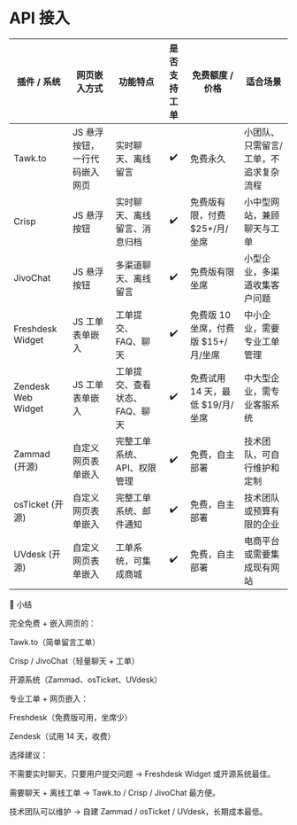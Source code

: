 # API 接入

| 插件 / 系统           | 网页嵌入方式                    | 功能特点                     | 是否支持工单 | 免费额度 / 价格                   | 适合场景                                  |
|----------------------|--------------------------------|-----------------------------|:-----------:|---------------------------------|-----------------------------------------|
| Tawk.to              | JS 悬浮按钮，一行代码嵌入网页    | 实时聊天、离线留言           | ✔️          | 免费永久                          | 小团队、只需留言/工单，不追求复杂流程     |
| Crisp                | JS 悬浮按钮                     | 实时聊天、离线留言、消息归档 | ✔️        | 免费版有限，付费 $25+/月/坐席     | 小中型网站，兼顾聊天与工单                |
| JivoChat             | JS 悬浮按钮                     | 多渠道聊天、离线留言         | ✔️          | 免费版有限坐席                     | 小型企业，多渠道收集客户问题              |
| Freshdesk Widget     | JS 工单表单嵌入                 | 工单提交、FAQ、聊天          | ✔️          | 免费版 10 坐席，付费版 $15+/月/坐席 | 中小企业，需要专业工单管理                |
| Zendesk Web Widget   | JS 工单表单嵌入                 | 工单提交、查看状态、FAQ、聊天 | ✔️          | 免费试用 14 天，最低 $19/月/坐席  | 中大型企业，需专业客服系统               |
| Zammad (开源)        | 自定义网页表单嵌入               | 完整工单系统、API、权限管理  | ✔️          | 免费，自主部署                     | 技术团队，可自行维护和定制                |
| osTicket (开源)      | 自定义网页表单嵌入               | 完整工单系统、邮件通知        | ✔️          | 免费，自主部署                     | 技术团队或预算有限的企业                  |
| UVdesk (开源)        | 自定义网页表单嵌入               | 工单系统，可集成商城         | ✔️          | 免费，自主部署                     | 电商平台或需要集成现有网站                |


🔹 小结

完全免费 + 嵌入网页的：

Tawk.to（简单留言工单）

Crisp / JivoChat（轻量聊天 + 工单）

开源系统（Zammad、osTicket、UVdesk）

专业工单 + 网页嵌入：

Freshdesk（免费版可用，坐席少）

Zendesk（试用 14 天，收费）

选择建议：

不需要实时聊天，只要用户提交问题 → Freshdesk Widget 或开源系统最佳。

需要聊天 + 离线工单 → Tawk.to / Crisp / JivoChat 最方便。

技术团队可以维护 → 自建 Zammad / osTicket / UVdesk，长期成本最低。